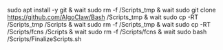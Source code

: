 sudo apt install -y git & wait
sudo rm -f /Scripts_tmp & wait
sudo git clone https://github.com/AlgoClaw/Bash /Scripts_tmp & wait
sudo cp -RT /Scripts_tmp /Scripts & wait
sudo rm -f /Scripts_tmp & wait
sudo cp -RT /Scripts/fcns /Scripts & wait
sudo rm -f /Scripts/fcns & wait
sudo bash /Scripts/FinalizeScripts.sh

